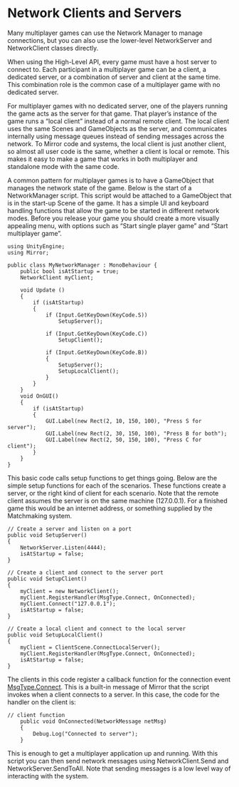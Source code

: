 # Network Clients and Servers

Many multiplayer games can use the Network Manager to manage connections, but you can also use the lower-level NetworkServer and NetworkClient classes directly.

When using the High-Level API, every game must have a host server to connect to. Each participant in a multiplayer game can be a client, a dedicated server, or a combination of server and client at the same time. This combination role is the common case of a multiplayer game with no dedicated server.

For multiplayer games with no dedicated server, one of the players running the game acts as the server for that game. That player’s instance of the game runs a “local client” instead of a normal remote client. The local client uses the same Scenes and GameObjects as the server, and communicates internally using message queues instead of sending messages across the network. To Mirror code and systems, the local client is just another client, so almost all user code is the same, whether a client is local or remote. This makes it easy to make a game that works in both multiplayer and standalone mode with the same code.

A common pattern for multiplayer games is to have a GameObject that manages the network state of the game. Below is the start of a NetworkManager script. This script would be attached to a GameObject that is in the start-up Scene of the game. It has a simple UI and keyboard handling functions that allow the game to be started in different network modes. Before you release your game you should create a more visually appealing menu, with options such as “Start single player game” and “Start multiplayer game”.

```
using UnityEngine;
using Mirror;

public class MyNetworkManager : MonoBehaviour {
    public bool isAtStartup = true;
    NetworkClient myClient;

    void Update () 
    {
        if (isAtStartup)
        {
            if (Input.GetKeyDown(KeyCode.S))
                SetupServer();

            if (Input.GetKeyDown(KeyCode.C))
                SetupClient();

            if (Input.GetKeyDown(KeyCode.B))
            {
                SetupServer();
                SetupLocalClient();
            }
        }
    }
    void OnGUI()
    {
        if (isAtStartup)
        {
            GUI.Label(new Rect(2, 10, 150, 100), "Press S for server");     
            GUI.Label(new Rect(2, 30, 150, 100), "Press B for both");       
            GUI.Label(new Rect(2, 50, 150, 100), "Press C for client");
        }
    }   
}
```

This basic code calls setup functions to get things going. Below are the simple setup functions for each of the scenarios. These functions create a server, or the right kind of client for each scenario. Note that the remote client assumes the server is on the same machine (127.0.0.1). For a finished game this would be an internet address, or something supplied by the Matchmaking system.

```
// Create a server and listen on a port
public void SetupServer()
{
    NetworkServer.Listen(4444);
    isAtStartup = false;
}

// Create a client and connect to the server port
public void SetupClient()
{
    myClient = new NetworkClient();
    myClient.RegisterHandler(MsgType.Connect, OnConnected);     
    myClient.Connect("127.0.0.1");
    isAtStartup = false;
}

// Create a local client and connect to the local server
public void SetupLocalClient()
{
    myClient = ClientScene.ConnectLocalServer();
    myClient.RegisterHandler(MsgType.Connect, OnConnected);     
    isAtStartup = false;
}
```

The clients in this code register a callback function for the connection event [MsgType.Connect](https://docs.unity3d.com/ScriptReference/Networking.MsgType.Connect.html). This is a built-in message of Mirror that the script invokes when a client connects to a server. In this case, the code for the handler on the client is:

```
// client function
    public void OnConnected(NetworkMessage netMsg)
    {
        Debug.Log("Connected to server");
    }
```

This is enough to get a multiplayer application up and running. With this script you can then send network messages using NetworkClient.Send and NetworkServer.SendToAll. Note that sending messages is a low level way of interacting with the system.
